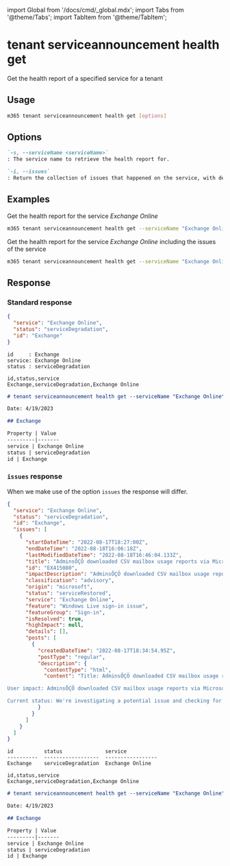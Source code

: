 <!-- DISCLAIMER: All secrets, passwords, and sensitive values in this document are examples only and not real credentials. -->
import Global from '/docs/cmd/_global.mdx';
import Tabs from '@theme/Tabs';
import TabItem from '@theme/TabItem';

# tenant serviceannouncement health get

Get the health report of a specified service for a tenant

## Usage

```sh
m365 tenant serviceannouncement health get [options]
```

## Options

```md definition-list
`-s, --serviceName <serviceName>`
: The service name to retrieve the health report for.

`-i, --issues`
: Return the collection of issues that happened on the service, with detailed information for each issue. Is only returned in JSON output mode.
```

<Global />

## Examples

Get the health report for the service _Exchange Online_

```sh
m365 tenant serviceannouncement health get --serviceName "Exchange Online"
```

Get the health report for the service _Exchange Online_ including the issues of the service

```sh
m365 tenant serviceannouncement health get --serviceName "Exchange Online" --issues
```

## Response

### Standard response

<Tabs>
  <TabItem value="JSON">

  ```json
  {
    "service": "Exchange Online",
    "status": "serviceDegradation",
    "id": "Exchange"
  }
  ```

  </TabItem>
  <TabItem value="Text">

  ```text
  id     : Exchange
  service: Exchange Online
  status : serviceDegradation
  ```

  </TabItem>
  <TabItem value="CSV">

  ```csv
  id,status,service
  Exchange,serviceDegradation,Exchange Online
  ```

  </TabItem>
  <TabItem value="Markdown">

  ```md
  # tenant serviceannouncement health get --serviceName "Exchange Online"

  Date: 4/19/2023

  ## Exchange

  Property | Value
  ---------|-------
  service | Exchange Online
  status | serviceDegradation
  id | Exchange
  ```

  </TabItem>
</Tabs>

### `issues` response

When we make use of the option `issues` the response will differ.

<Tabs>
  <TabItem value="JSON">

  ```json
  {
    "service": "Exchange Online",
    "status": "serviceDegradation",
    "id": "Exchange",
    "issues": [
      {
        "startDateTime": "2022-08-17T18:27:00Z",
        "endDateTime": "2022-08-18T16:06:18Z",
        "lastModifiedDateTime": "2022-08-18T16:46:04.133Z",
        "title": "AdminsÔÇÖ downloaded CSV mailbox usage reports via Microsoft 365 admin center donÔÇÖt contain data prior to August 1, 2022",
        "id": "EX415080",
        "impactDescription": "AdminsÔÇÖ downloaded CSV mailbox usage reports via Microsoft 365 admin center didn't contain data prior to August 1, 2022.",
        "classification": "advisory",
        "origin": "microsoft",
        "status": "serviceRestored",
        "service": "Exchange Online",
        "feature": "Windows Live sign-in issue",
        "featureGroup": "Sign-in",
        "isResolved": true,
        "highImpact": null,
        "details": [],
        "posts": [
          {
            "createdDateTime": "2022-08-17T18:34:54.95Z",
            "postType": "regular",
            "description": {
              "contentType": "html",
              "content": "Title: AdminsÔÇÖ downloaded CSV mailbox usage reports via Microsoft 365 admin center donÔÇÖt contain data prior to August 1, 2022\

User impact: AdminsÔÇÖ downloaded CSV mailbox usage reports via Microsoft 365 admin center donÔÇÖt contain data prior to August 1, 2022.\

Current status: We're investigating a potential issue and checking for impact to your organization. We'll provide an update within 30 minutes."
            }
          }
        ]
      }
    ]
  }
  ```

  </TabItem>
  <TabItem value="Text">

  ```text
  id          status              service
  ----------  ------------------  -----------------
  Exchange    serviceDegradation  Exchange Online
  ```

  </TabItem>
  <TabItem value="CSV">

  ```csv
  id,status,service
  Exchange,serviceDegradation,Exchange Online
  ```

  </TabItem>
  <TabItem value="Markdown">

  ```md
  # tenant serviceannouncement health get --serviceName "Exchange Online" --issues "true"

  Date: 4/19/2023

  ## Exchange

  Property | Value
  ---------|-------
  service | Exchange Online
  status | serviceDegradation
  id | Exchange
  ```

  </TabItem>
</Tabs>
